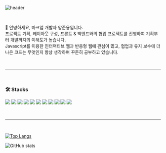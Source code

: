 ![header](https://capsule-render.vercel.app/api?type=waving&color=timeGradient&height=200&section=header&text=YANG%20JUN%20YONG&fontSize=36&fontAlignY=38)

<br>

👋&nbsp;안녕하세요, 마크업 개발자 양준용입니다. <br>
프로젝트 기획, 레이아웃 구성, 프론트 & 백엔드와의 협업 프로젝트를 진행하여 기획부터 개발까지의
이해도가 높습니다. <br>
Javascript를 이용한 인터랙티브 웹과 반응형 웹에 관심이 많고, 협업과 유지 보수에 더 나은 코드는
무엇인지 항상 생각하며 꾸준히 공부하고 있습니다.

<br>

---
<br>

### 🛠 Stacks 
<p>
<img src="https://img.shields.io/badge/HTML5-E34F26?style=flat-square&logo=html5&logoColor=white" />
<img src="https://img.shields.io/badge/CSS3-1572B6?style=flat-square&logo=css3&logoColor=white" />
<img src="https://img.shields.io/badge/Javascript-%23FFD700?style=flat-square&logo=javascript&logoColor=black" />
<img src="https://img.shields.io/badge/React-61DAFB?style=flat-square&logo=react&logoColor=black" />
<img src="https://img.shields.io/badge/Typescript-3178C6?style=flat-square&logo=typescript&logoColor=white" />
<img src="https://img.shields.io/badge/SASS-CC6699?style=flat-square&logo=sass&logoColor=white" />
<img src="https://img.shields.io/badge/Tailwind%20CSS-38B2AC?style=flat-square&logo=tailwind-css&logoColor=white" />
<img src="https://img.shields.io/badge/Styled components-DB7093?style=flat-square&logo=styled components&logoColor=white" />
<img src="https://img.shields.io/badge/Recoil-3178C6?style=flat-square&logo=recoil&logoColor=white" />
<img src="https://img.shields.io/badge/Next.js-000000?style=flat-square&logo=next.js&logoColor=white" />
<img src="https://img.shields.io/badge/Node.js-339933?style=flat-square&logo=node.js&logoColor=white" />
  
</p>

<br>

---

<br>

[![Top Langs](https://github-readme-stats.vercel.app/api/top-langs/?username=azure0929&layout=compact)](https://github.com/dmswl2030/github-readme-stats) 

![GitHub stats](https://github-readme-stats.vercel.app/api?username=azure0929&show_icons=true&theme=buefy)

